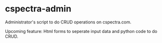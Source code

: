 # cspectra-admin

Administrator's script to do CRUD operations on cspectra.com.

Upcoming feature: 
Html forms to seperate input data and python code to do CRUD.
